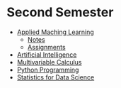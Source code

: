 # Second Semester
* [Applied Maching Learning](#/Applied%20Maching%20Learning)
    * [Notes](/Applied%20Maching%20Learning/Notes)
    * [Assignments](/Applied%20Maching%20Learning/Assignments)
* [Artificial Intelligence]()
* [Multivariable Calculus]()
* [Python Programming]()
* [Statistics for Data Science]()
